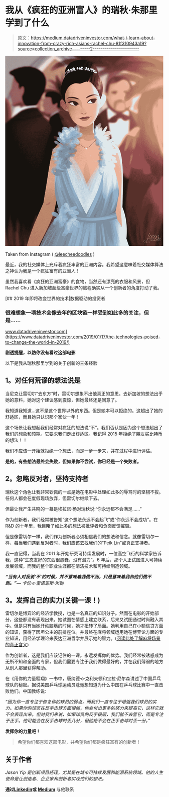 # 我从《疯狂的亚洲富人》的瑞秋·朱那里学到了什么

> 原文：<https://medium.datadriveninvestor.com/what-i-learn-about-innovation-from-crazy-rich-asians-rachel-chu-81f310943a19?source=collection_archive---------2----------------------->

![](img/bb638b9793322fb41849a465180a9441.png)

Taken from Instagram ( [@leecheedoodles](https://www.instagram.com/leecheedoodles/) )

最近，我的社交媒体上充斥着疯狂丰富的亚洲内容。我希望这意味着社交媒体算法之神认为我是一个疯狂富有的亚洲人！

虽然我喜欢看《疯狂的亚洲富豪》的食物，当然还有漂亮的衣服和风景，但 Rachel Chu 进入新加坡超级富豪世界的旅程确实从一个创新者的角度打动了我。

[](https://www.datadriveninvestor.com/2019/01/17/the-technologies-poised-to-change-the-world-in-2019/) [## 2019 年即将改变世界的技术|数据驱动的投资者

### 很难想象一项技术会像去年的区块链一样受到如此多的关注，但是……

www.datadriveninvestor.com](https://www.datadriveninvestor.com/2019/01/17/the-technologies-poised-to-change-the-world-in-2019/) 

**剧透提醒，以防你没有看过这部电影**

以下是我从瑞秋那里学到的关于创新的三条经验

## **1。对任何荒谬的想法说是**

当尼克让雷切尔“去东方”时，雷切尔想象不出他真正的意思。去新加坡的想法出乎她的意料，她对这个建议感到震惊，但她最终还是同意了。

我知道我知道…这不是这个世界以外的东西。但是她本可以拒绝的。这超出了她的舒适区，而且她只认识那个家伙一年！

这个场景让我想起我们经常对疯狂的想法说“不”。我们否认是因为这个想法超出了我们的想象和预期。它要求我们走出舒适区。我记得 2015 年拒绝了朋友买比特币的想法！！

我们不应该一开始就拒绝一个想法，而是一步一步来，并在过程中进行评估。

**是的，有些想法最终会失败，但如果你不尝试，你已经是一个失败者。**

## **2。忽略反对者，坚持支持者**

瑞秋这个角色让我非常钦佩的一点是她在电影中处理如此多的辱骂时的坚韧不拔。任何人都会在度假现场放弃，但雷切尔继续下去。

但最让我产生共鸣的一幕是埃拉诺·杨对瑞秋说:“你永远都不会满足……”

作为创新者，我们经常被告知“这个想法永远不会起飞”或“你永远不会成功”。在 R&D 的十年里，我目睹了如此多的想法被批评者和负面反馈摧毁。

但是像雷切尔一样，我们作为创新者必须相信我们的想法和信念。就像雷切尔一样，每当我们遇到反对者时，我们应该去找我们的“Peik Lin”或真正支持者。

我一直记得，当我在 2011 年开始研究可持续发展时，一位高空飞行的科学家告诉我，这种“生态友好的东西很愚蠢，没有潜力”。6 年后，那个人正试图进入可持续发展领域，而我的整个职业生涯都在清洁技术和可持续制造领域。

***“当有人对我说‘不’的时候，并不意味着我做不到，只是意味着我和他们做不到。”—*** *卡伦·e·奎诺恩斯·米勒*

## **3。发挥自己的实力(关键一课！)**

雷切尔是博弈论的经济学教授，也是一名真正的知识分子。然而在电影的开始部分，这些都没有表现出来。她试图在情感上建立联系，后来又试图通过时尚融入其中。但是只有当她开动脑筋的时候，她才扭转了局面。她利用自己在小额信贷方面的知识，获得了因坦公主的前排座位。并最终在麻将领域运用她在博弈论方面的专业知识，用经济学理论来表达亚洲哲学并展示她的智力。([阅读此处了解麻将场景的真正含义](https://www.vox.com/first-person/2018/8/17/17723242/crazy-rich-asians-movie-mahjong))

作为创新者，这是我们应该记住的一课。永远发挥你的优势。我们经常被诱惑成为无所不知和全面的专家，但我们需要专注于我们做得最好的，并在我们薄弱的地方从别人那里获得帮助。

在《用你的力量翱翔》一书中，唐纳德·o·克利夫顿和宝拉·尼尔森讲述了中国乒乓球队的秘密。据说美国乒乓球运动员蔻驰想知道为什么中国在乒乓球比赛中一直击败他们。中国教练说:

*“因为你一直专注于修复你的球员的弱点，而我们一直专注于增强我们球员的实力。如果你的球员在反手击球方面很弱，你会付出更多的努力来提高它，这样它就不会表现出来。但对我们来说，如果球员的反手很弱，我们就不去管它，而是专注于正手。他可能会在反手击球时丢几分，但他绝不会在正手击球时丢一分。”*

**发挥你的力量吧！**

> 希望你们都喜欢这部电影，并希望你们都是疯狂富有的创新者！

## **关于作者**

*Jason Yip 是创新项目经理，尤其是在城市可持续发展和能源系统领域。他的人生使命是让创造者、企业家和创新者实现他们的想法。*

**通过**[**Linkedin**](https://www.linkedin.com/in/jaynovate/)**或** [**Medium**](https://medium.com/@jaynovate) 与他联系
